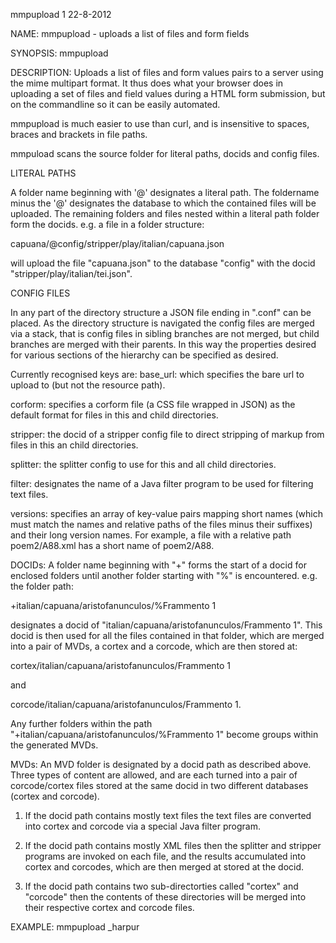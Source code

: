 mmpupload 1 22-8-2012 

NAME:
mmpupload - uploads a list of files and form fields

SYNOPSIS: 
mmpupload <folder>

DESCRIPTION:
Uploads a list of files and form values pairs to a server using the mime 
multipart format. It thus does what your browser does in uploading a set 
of files and field values during a HTML form submission, but on the 
commandline so it can be easily automated. 

mmpupload is much easier to use than curl, and is insensitive to spaces, 
braces and brackets in file paths.

mmpuload scans the source folder for literal paths, docids and config files.

LITERAL PATHS

A folder name beginning with '@' designates a literal path. The 
foldername minus the '@' designates the database to which the contained 
files will be uploaded. The remaining folders and files nested within a 
literal path folder form the docids. e.g. a file in a folder structure:

capuana/@config/stripper/play/italian/capuana.json

will upload the file "capuana.json" to the database "config" with the docid "stripper/play/italian/tei.json".

CONFIG FILES

In any part of the directory structure a JSON file ending in ".conf" can be placed. As the directory structure is navigated the config files are merged via a stack, that is config files in sibling branches are not merged, but child branches are merged with their parents. In this way the properties desired for various sections of the hierarchy can be specified as desired. 

Currently recognised keys are:
base_url:
which specifies the bare url to upload to (but not the resource path).

corform: 
specifies a corform file (a CSS file wrapped in JSON) as the default format for files in this and child directories.

stripper:
the docid of a stripper config file to direct stripping of markup from 
files in this an child directories.

splitter:
the splitter config to use for this and all child directories.

filter:
designates the name of a Java filter program to be used for filtering 
text files.

versions:
specifies an array of key-value pairs mapping short names (which must 
match the names and relative paths of the files minus their suffixes) 
and their long version names. For example, a file with a relative path 
poem2/A88.xml has a short name of poem2/A88.

DOCIDs: 
A folder name beginning with "+" forms the start of a docid for 
enclosed folders until another folder starting with "%" is encountered. 
e.g. the folder path:

+italian/capuana/aristofanunculos/%Frammento 1

designates a docid of "italian/capuana/aristofanunculos/Frammento 1". 
This docid is then used for all the files contained in that folder, 
which are merged into a pair of MVDs, a cortex and a corcode, which are 
then stored at:

cortex/italian/capuana/aristofanunculos/Frammento 1

and

corcode/italian/capuana/aristofanunculos/Frammento 1.

Any further folders within the path 
"+italian/capuana/aristofanunculos/%Frammento 1" become groups within 
the generated MVDs.

MVDs: An MVD folder is designated by a docid path as described above. 
Three types of content are allowed, and are each turned into a pair of 
corcode/cortex files stored at the same docid in two different databases 
(cortex and corcode).

1. If the docid path contains mostly text files the text files are 
converted into cortex and corcode via a special Java filter program.

2. If the docid path contains mostly XML files then the splitter and 
stripper programs are invoked on each file, and the results accumulated 
into cortex and corcodes, which are then merged at stored at the docid.

3. If the docid path contains two sub-directorties called "cortex" and 
"corcode" then the contents of these directories will be merged into 
their respective cortex and corcode files.

EXAMPLE:
mmpupload _harpur

